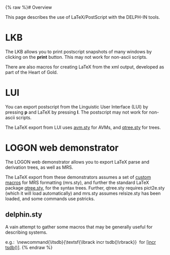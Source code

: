 {% raw %}# Overview

This page describes the use of LaTeX/PostScript with the DELPH-IN tools.

# LKB

The LKB allows you to print postscript snapshots of many
windows by clicking on the **print** button. This may not work for
non-ascii scripts.

There are also macros for creating LaTeX from the xml output, developed
as part of the Heart of Gold.

# LUI

You can export postscript from the Linguistic User Interface
(LUI) by pressing **p** and LaTeX by pressing **l**. The
postscript may not work for non-ascii scripts.

The LaTeX export from LUI uses
[avm.sty](http://nlp.stanford.edu/~manning/tex/avm.sty) for AVMs, and
[qtree.sty](http://www.ctan.org/tex-archive/macros/latex/contrib/qtree/)
for trees.

# LOGON web demonstrator

The LOGON web demonstrator allows you to export LaTeX
parse and derivation trees, as well as MRS.

The LaTeX export from these demonstrators assumes a set of [custom
macros](http://svn.emmtee.net/trunk/lingo/lkb/tex/mrs.sty) for MRS
formatting (mrs.sty), and further the standard LaTeX package
[qtree.sty](http://www.ctan.org/tex-archive/macros/latex/contrib/qtree/),
for the syntax trees. Further, qtree.sty requires pict2e.sty (which it
will load automatically) and mrs.sty assumes relsize.sty has been
loaded, and some commands use pstricks.

## delphin.sty

A vain attempt to gather some macros that may be generally useful for
describing systems.

e.g.:  \\newcommand{\\itsdb}{\\textsf{\\lbrack incr tsdb()\\rbrack}} 
for [\[incr tsdb()\]](http://www.delph-in.net/itsdb).
<update date omitted for speed>{% endraw %}